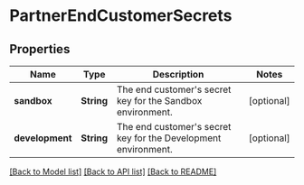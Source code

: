 # PartnerEndCustomerSecrets

## Properties
Name | Type | Description | Notes
------------ | ------------- | ------------- | -------------
**sandbox** | **String** | The end customer&#39;s secret key for the Sandbox environment. | [optional] 
**development** | **String** | The end customer&#39;s secret key for the Development environment. | [optional] 

[[Back to Model list]](../README.md#documentation-for-models) [[Back to API list]](../README.md#documentation-for-api-endpoints) [[Back to README]](../README.md)


